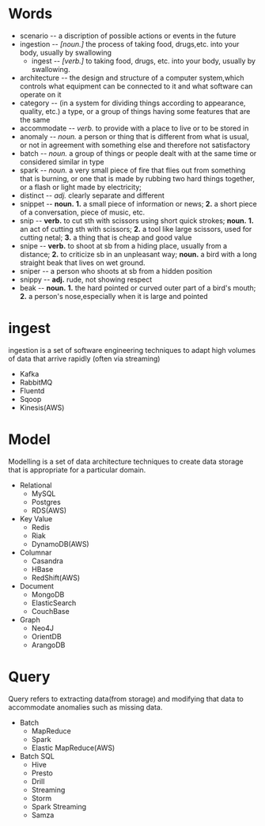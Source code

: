 # Words
  + scenario -- a discription of possible actions or events in the future
  + ingestion -- *[noun.]* the process of taking food, drugs,etc. into your body, usually by swallowing
    - ingest -- *[verb.]* to taking food, drugs, etc. into your body, usually by swallowing.
  + architecture -- the design and structure of a computer system,which controls what equipment can be connected to it and what software can operate on it
  + category -- (in a system for dividing things according to appearance, quality, etc.) a type, or a group of things having some features that are the same
  + accommodate -- *verb.* to provide with a place to live or to be stored in
  + anomaly -- *noun.* a person or thing that is different from what is usual, or not in agreement with something else and therefore not satisfactory
  + batch -- *noun.* a group of things or people dealt with at the same time or considered similar in type
  + spark -- *noun.* a very small piece of fire that flies out from something that is burning, or one that is made by rubbing two hard things together, or a flash or light made by electricity; 
  + distinct -- *adj.* clearly separate and different
  + snippet -- **noun.**  **1.** a small piece of information or news; **2.** a short piece of a conversation, piece of music, etc.
  + snip -- **verb.** to cut sth with scissors using short quick strokes; **noun.** **1.** an act of cutting sth with scissors; **2.** a tool like large scissors, used for cutting netal; **3.** a thing that is cheap and good value
  + snipe -- **verb.** to shoot at sb from a hiding place, usually from a distance; **2.** to criticize sb in an unpleasant way; **noun.** a bird with a long straight beak that lives on wet ground.
  + sniper -- a person who shoots at sb from a hidden position
  + snippy -- **adj.** rude, not showing respect
  + beak -- **noun.** **1.** the hard pointed or curved outer part of a bird's mouth; **2.** a person's nose,especially when it is large and pointed


# ingest
ingestion is a set of software engineering techniques to adapt high volumes of data that arrive rapidly (often via streaming)
  + Kafka
  + RabbitMQ
  + Fluentd
  + Sqoop
  + Kinesis(AWS)
# Model
Modelling is a set of data architecture techniques to create data storage that is appropriate for a particular domain.
  + Relational
    - MySQL
    - Postgres
    - RDS(AWS)
  + Key Value
    - Redis
    - Riak
    - DynamoDB(AWS)
  + Columnar
    - Casandra
    - HBase
    - RedShift(AWS)
  + Document
    - MongoDB
    - ElasticSearch
    - CouchBase
  + Graph
    - Neo4J
    - OrientDB
    - ArangoDB
# Query
Query refers to extracting data(from storage) and modifying that data to accommodate anomalies such as missing data.
  + Batch
     - MapReduce
     - Spark
     - Elastic MapReduce(AWS)
  + Batch SQL
     - Hive
     - Presto
     - Drill
    + Streaming
     - Storm
     - Spark Streaming
     - Samza
